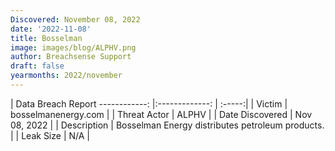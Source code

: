 ```yaml
---
Discovered: November 08, 2022
date: '2022-11-08'
title: Bosselman
image: images/blog/ALPHV.png
author: Breachsense Support
draft: false
yearmonths: 2022/november
---
```



| Data Breach Report
------------:     |:-------------:    | :-----:|
| Victim      | bosselmanenergy.com      | 
| Threat Actor      | ALPHV      | 
| Date Discovered      | Nov 08, 2022      | 
| Description      | Bosselman Energy distributes petroleum products.      | 
| Leak Size      | N/A      | 

